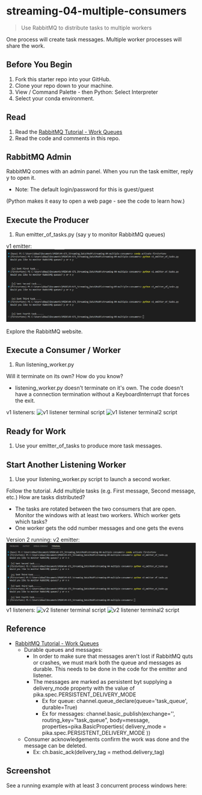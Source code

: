 # streaming-04-multiple-consumers

> Use RabbitMQ to distribute tasks to multiple workers

One process will create task messages. Multiple worker processes will share the work. 


## Before You Begin

1. Fork this starter repo into your GitHub.
1. Clone your repo down to your machine.
1. View / Command Palette - then Python: Select Interpreter
1. Select your conda environment. 

## Read

1. Read the [RabbitMQ Tutorial - Work Queues](https://www.rabbitmq.com/tutorials/tutorial-two-python.html)
1. Read the code and comments in this repo.

## RabbitMQ Admin 

RabbitMQ comes with an admin panel. When you run the task emitter, reply y to open it. 
- Note: The default login/password for this is guest/guest

(Python makes it easy to open a web page - see the code to learn how.)

## Execute the Producer

1. Run emitter_of_tasks.py (say y to monitor RabbitMQ queues)

v1 emitter:
![v1 emitting terminal script](https://github.com/ddwalk77/streaming-04-multiple-consumers/blob/main/v1_emitter.png "v1 Emitting terminal script")

Explore the RabbitMQ website.

## Execute a Consumer / Worker

1. Run listening_worker.py

Will it terminate on its own? How do you know? 
- listening_worker.py doesn't terminate on it's own. The code doesn't have a connection termination without a KeyboardInterrupt that forces the exit. 

v1 listeners:
![v1 listener terminal script](https://github.com/ddwalk77/streaming-04-multiple-consumers/blob/main/v1_listener.png "v1 Listening terminal script")
![v1 listener terminal2 script](https://github.com/ddwalk77/streaming-04-multiple-consumers/blob/main/v1_listener2.png "v1 Listening terminal2 script")

## Ready for Work

1. Use your emitter_of_tasks to produce more task messages.

## Start Another Listening Worker 

1. Use your listening_worker.py script to launch a second worker. 

Follow the tutorial. 
Add multiple tasks (e.g. First message, Second message, etc.)
How are tasks distributed?
- The tasks are rotated between the two consumers that are open.
Monitor the windows with at least two workers. 
Which worker gets which tasks?
- One worker gets the odd number messages and one gets the evens

Version 2 running:
v2 emitter:
![v2 emitting terminal script](https://github.com/ddwalk77/streaming-04-multiple-consumers/blob/main/v2_emitter.png "v2 Emitting terminal script")
v1 listeners:
![v2 listener terminal script](https://github.com/ddwalk77/streaming-04-multiple-consumers/blob/main/v2_listener.png "v2 Listening terminal script")
![v2 listener terminal2 script](https://github.com/ddwalk77/streaming-04-multiple-consumers/blob/main/v2_listener2.png "v2 Listening terminal2 script")

## Reference

- [RabbitMQ Tutorial - Work Queues](https://www.rabbitmq.com/tutorials/tutorial-two-python.html)
    - Durable queues and messages: 
        - In order to make sure that messages aren't lost if RabbitMQ quts or crashes, we must mark both the queue and messages as durable. This needs to be done in the code for the emitter and listener.
        - The messages are marked as persistent byt supplying a delivery_mode property with the value of pika.spec.PERSISTENT_DELIVERY_MODE
            - Ex for queue: channel.queue_declare(queue='task_queue', durable=True)
            - Ex for messages: channel.basic_publish(exchange='',
                                                     routing_key="task_queue",
                                                     body=message,
                                                     properties=pika.BasicProperties(
                                                        delivery_mode = pika.spec.PERSISTENT_DELIVERY_MODE
                                                     ))
    - Consumer acknowledgements confirm the work was done and the message can be deleted.
        - Ex: ch.basic_ack(delivery_tag = method.delivery_tag)


## Screenshot

See a running example with at least 3 concurrent process windows here:
